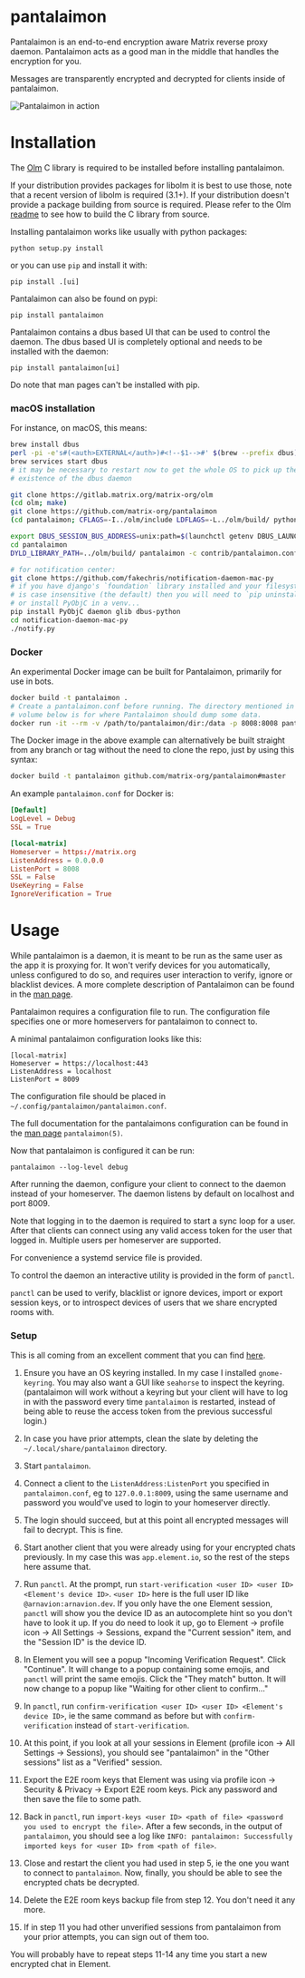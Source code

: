 pantalaimon
===========

Pantalaimon is an end-to-end encryption aware Matrix reverse proxy daemon.
Pantalaimon acts as a good man in the middle that handles the encryption for you.

Messages are transparently encrypted and decrypted for clients inside of
pantalaimon.

![Pantalaimon in action](docs/pan.gif)

Installation
============

The [Olm](https://gitlab.matrix.org/matrix-org/olm) C library is required to
be installed before installing pantalaimon.

If your distribution provides packages for libolm it is best to use those, note
that a recent version of libolm is required (3.1+). If your distribution doesn't
provide a package building from source is required. Please refer to the Olm
[readme](https://gitlab.matrix.org/matrix-org/olm/blob/master/README.md)
to see how to build the C library from source.

Installing pantalaimon works like usually with python packages:

    python setup.py install

or you can use `pip` and install it with:
```
pip install .[ui]
```

Pantalaimon can also be found on pypi:

    pip install pantalaimon

Pantalaimon contains a dbus based UI that can be used to control the daemon.
The dbus based UI is completely optional and needs to be installed with the
daemon:

    pip install pantalaimon[ui]

Do note that man pages can't be installed with pip.

### macOS installation

For instance, on macOS, this means:

```bash
brew install dbus
perl -pi -e's#(<auth>EXTERNAL</auth>)#<!--$1-->#' $(brew --prefix dbus)/share/dbus-1/session.conf
brew services start dbus
# it may be necessary to restart now to get the whole OS to pick up the
# existence of the dbus daemon

git clone https://gitlab.matrix.org/matrix-org/olm
(cd olm; make)
git clone https://github.com/matrix-org/pantalaimon
(cd pantalaimon; CFLAGS=-I../olm/include LDFLAGS=-L../olm/build/ python3 setup.py install)

export DBUS_SESSION_BUS_ADDRESS=unix:path=$(launchctl getenv DBUS_LAUNCHD_SESSION_BUS_SOCKET)
cd pantalaimon
DYLD_LIBRARY_PATH=../olm/build/ pantalaimon -c contrib/pantalaimon.conf

# for notification center:
git clone https://github.com/fakechris/notification-daemon-mac-py
# if you have django's `foundation` library installed and your filesystem
# is case insensitive (the default) then you will need to `pip uninstall foundation`
# or install PyObjC in a venv...
pip install PyObjC daemon glib dbus-python
cd notification-daemon-mac-py
./notify.py
```

### Docker

An experimental Docker image can be built for Pantalaimon, primarily for use in bots.

```bash
docker build -t pantalaimon .
# Create a pantalaimon.conf before running. The directory mentioned in the
# volume below is for where Pantalaimon should dump some data.
docker run -it --rm -v /path/to/pantalaimon/dir:/data -p 8008:8008 pantalaimon
```
The Docker image in the above example can alternatively be built straight from any branch or tag without the need to clone the repo, just by using this syntax:
```bash
docker build -t pantalaimon github.com/matrix-org/pantalaimon#master
```

An example `pantalaimon.conf` for Docker is:
```conf
[Default]
LogLevel = Debug
SSL = True

[local-matrix]
Homeserver = https://matrix.org
ListenAddress = 0.0.0.0
ListenPort = 8008
SSL = False
UseKeyring = False
IgnoreVerification = True
```

Usage
=====

While pantalaimon is a daemon, it is meant to be run as the same user as the app it is proxying for. It won't
verify devices for you automatically, unless configured to do so, and requires
user interaction to verify, ignore or blacklist devices. A more complete
description of Pantalaimon can be found in the [man page](docs/man/pantalaimon.8.md).

Pantalaimon requires a configuration file to run. The configuration file
specifies one or more homeservers for pantalaimon to connect to.

A minimal pantalaimon configuration looks like this:
```dosini
[local-matrix]
Homeserver = https://localhost:443
ListenAddress = localhost
ListenPort = 8009
```

The configuration file should be placed in `~/.config/pantalaimon/pantalaimon.conf`.

The full documentation for the pantalaimons configuration can be found in
the [man page](docs/man/pantalaimon.5.md) `pantalaimon(5)`.

Now that pantalaimon is configured it can be run:

    pantalaimon --log-level debug

After running the daemon, configure your client to connect to the daemon instead
of your homeserver. The daemon listens by default on localhost and port 8009.

Note that logging in to the daemon is required to start a sync loop for a user.
After that clients can connect using any valid access token for the user that
logged in. Multiple users per homeserver are supported.

For convenience a systemd service file is provided.

To control the daemon an interactive utility is provided in the form of
`panctl`.

`panctl` can be used to verify, blacklist or ignore devices, import or export
session keys, or to introspect devices of users that we share encrypted rooms
with.

### Setup
This is all coming from an excellent comment that you can find [here](https://github.com/matrix-org/pantalaimon/issues/154#issuecomment-1951591191).



1) Ensure you have an OS keyring installed. In my case I installed `gnome-keyring`. You may also want a GUI like `seahorse` to inspect the keyring. (pantalaimon will work without a keyring but your client will have to log in with the password every time `pantalaimon` is restarted, instead of being able to reuse the access token from the previous successful login.)

2) In case you have prior attempts, clean the slate by deleting the `~/.local/share/pantalaimon` directory.

3) Start `pantalaimon`.

4) Connect a client to the `ListenAddress:ListenPort` you specified in `pantalaimon.conf`, eg to `127.0.0.1:8009`, using the same username and password you would've used to login to your homeserver directly.

5) The login should succeed, but at this point all encrypted messages will fail to decrypt. This is fine.

6) Start another client that you were already using for your encrypted chats previously. In my case this was `app.element.io`, so the rest of the steps here assume that.

7) Run `panctl`. At the prompt, run `start-verification <user ID> <user ID> <Element's device ID>`. `<user ID>` here is the full user ID like `@arnavion:arnavion.dev`. If you only have the one Element session, `panctl` will show you the device ID as an autocomplete hint so you don't have to look it up. If you do need to look it up, go to Element -> profile icon -> All Settings -> Sessions, expand the "Current session" item, and the "Session ID" is the device ID.

8) In Element you will see a popup "Incoming Verification Request". Click "Continue". It will change to a popup containing some emojis, and `panctl` will print the same emojis. Click the "They match" button. It will now change to a popup like "Waiting for other client to confirm..."

9) In `panctl`, run `confirm-verification <user ID> <user ID> <Element's device ID>`, ie the same command as before but with `confirm-verification` instead of `start-verification`.

10) At this point, if you look at all your sessions in Element (profile icon -> All Settings -> Sessions), you should see "pantalaimon" in the "Other sessions" list as a "Verified" session.

11) Export the E2E room keys that Element was using via profile icon -> Security & Privacy -> Export E2E room keys. Pick any password and then save the file to some path.

12) Back in `panctl`, run `import-keys <user ID> <path of file> <password you used to encrypt the file>`. After a few seconds, in the output of `pantalaimon`, you should see a log like `INFO: pantalaimon: Successfully imported keys for <user ID> from <path of file>`.

13) Close and restart the client you had used in step 5, ie the one you want to connect to `pantalaimon`. Now, finally, you should be able to see the encrypted chats be decrypted.

14) Delete the E2E room keys backup file from step 12. You don't need it any more.


15) If in step 11 you had other unverified sessions from pantalaimon from your prior attempts, you can sign out of them too.

You will probably have to repeat steps 11-14 any time you start a new encrypted chat in Element.
